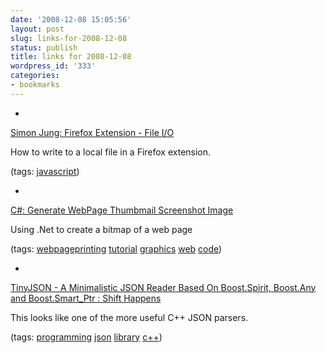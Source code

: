 ```yaml
---
date: '2008-12-08 15:05:56'
layout: post
slug: links-for-2008-12-08
status: publish
title: links for 2008-12-08
wordpress_id: '333'
categories:
- bookmarks
---
```


  * 
                

[Simon Jung: Firefox Extension - File I/O](http://simon-jung.blogspot.com/2007/10/firefox-extension-file-io.html)


                

How to write to a local file in a Firefox extension.


                

(tags: [javascript](http://delicious.com/eob/javascript))


            
  * 
                

[C#: Generate WebPage Thumbmail Screenshot Image](http://pietschsoft.com/post/2008/07/C-Generate-WebPage-Thumbmail-Screenshot-Image.aspx)


                

Using .Net to create a bitmap of a web page


                

(tags: [webpageprinting](http://delicious.com/eob/webpageprinting) [tutorial](http://delicious.com/eob/tutorial) [graphics](http://delicious.com/eob/graphics) [web](http://delicious.com/eob/web) [code](http://delicious.com/eob/code))


            
  * 
                

[TinyJSON - A Minimalistic JSON Reader Based On Boost.Spirit, Boost.Any and Boost.Smart_Ptr : Shift Happens](http://blog.beef.de/projects/tinyjson/)


                

This looks like one of the more useful C++ JSON parsers.


                

(tags: [programming](http://delicious.com/eob/programming) [json](http://delicious.com/eob/json) [library](http://delicious.com/eob/library) [c++](http://delicious.com/eob/c%2B%2B))


            
